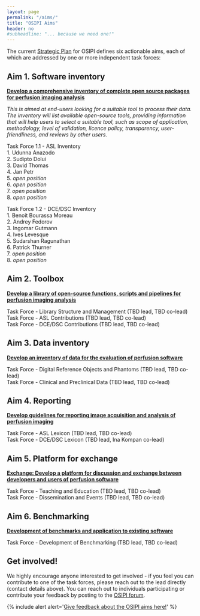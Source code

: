 ```yaml
---
layout: page
permalink: "/aims/"
title: "OSIPI Aims"
header: no
#subheadline: "... because we need one!"
---
```


The current [Strategic Plan](https://drive.google.com/file/d/14XZYB59W2rn5NIMBKEwdzht23WLa3zzN/view) for OSIPI defines six actionable aims, each of which are addressed by one or more independent task forces:


**Aim 1. Software inventory**
-----------------------------

[**Develop a comprehensive inventory of complete open source packages for perfusion imaging analysis**](/aims/software-inventory/) 

*This is aimed at end-users looking for a suitable tool to process their data. The inventory will list available open-source tools, providing information that will help users to select a suitable tool, such as scope of application, methodology, level of validation, licence policy, transparency, user-friendliness, and reviews by other users.*

   Task Force 1.1 - ASL Inventory <br/>
      1. Udunna Anazodo <br/>
      2. Sudipto Dolui <br/>
      3. David Thomas <br/>
      4. Jan Petr <br/>
      5. *open position* <br/>
      6. *open position* <br/>
      7. *open position* <br/>
      8. *open position* <br/>
      
   Task Force 1.2 - DCE/DSC Inventory <br/>
      1. Benoit Bourassa Moreau <br/>
      2. Andrey Fedorov <br/>
      3. Ingomar Gutmann <br/>
      4. Ives Levesque <br/>
      5. Sudarshan Ragunathan <br/>
      6. Patrick Thurner <br/>
      7. *open position* <br/>
      8. *open position* <br/>
   

**Aim 2. Toolbox**
------------------

[**Develop a library of open-source functions, scripts and pipelines for perfusion imaging analysis**](/aims/toolbox/)

   Task Force - Library Structure and Management (TBD lead, TBD co-lead)<br/>
   Task Force - ASL Contributions (TBD lead, TBD co-lead)<br/>
   Task Force - DCE/DSC Contributions (TBD lead, TBD co-lead)
   

**Aim 3. Data inventory**
-------------------------

[**Develop an inventory of data for the evaluation of perfusion software**](/aims/data-inventory/) 

   Task Force - Digital Reference Objects and Phantoms (TBD lead, TBD co-lead)<br/>
   Task Force - Clinical and Preclinical Data (TBD lead, TBD co-lead)
   

**Aim 4. Reporting**
--------------------

[**Develop guidelines for reporting image acquisition and analysis of perfusion imaging**](/aims/reporting-guidelines/) 

   Task Force - ASL Lexicon (TBD lead, TBD co-lead)<br/>
   Task Force - DCE/DSC Lexicon (TBD lead, Ina Kompan co-lead)


**Aim 5. Platform for exchange**
--------------------------------

[**Exchange: Develop a platform for discussion and exchange between developers and users of perfusion software**](/aims/exchange/) 

   Task Force - Teaching and Education (TBD lead, TBD co-lead)<br/>
   Task Force - Dissemination and Events (TBD lead, TBD co-lead)


**Aim 6. Benchmarking**
-----------------------

[**Development of benchmarks and application to existing software**](/aims/benchmarking/)

   Task Force - Development of Benchmarking (TBD lead, TBD co-lead)<br/>


**Get involved!**
-----------------

We highly encourage anyone interested to get involved - if you feel you can contribute to one of the task forces, please reach out to the lead directly (contact details above). You can reach out to individuals participating or contribute your feedback by posting to the [OSIPI forum](https://groups.google.com/forum/#!forum/open-source-initiative-for-perfusion-imaging).

{% include alert alert='<a href="https://docs.google.com/document/d/10OhbXTRGPuToYLy-cFof9TreX0DS_yhs_8wJeIw5SIU/edit">Give feedback about the OSIPI aims here!</a>' %}
